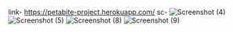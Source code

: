 link- https://petabite-project.herokuapp.com/
sc-
![Screenshot (4)](https://user-images.githubusercontent.com/75780286/138392580-19853961-cb39-406b-8ad5-9ec20d782074.png)
![Screenshot (5)](https://user-images.githubusercontent.com/75780286/138392616-9152f951-af70-4c1b-a517-129603b2fd97.png)
![Screenshot (8)](https://user-images.githubusercontent.com/75780286/138392619-5c2bf843-8dc4-4cd1-a8de-14f05daaab17.png)
![Screenshot (9)](https://user-images.githubusercontent.com/75780286/138392620-72a1b215-e8ff-468c-b906-a6ab9893fa53.png)

